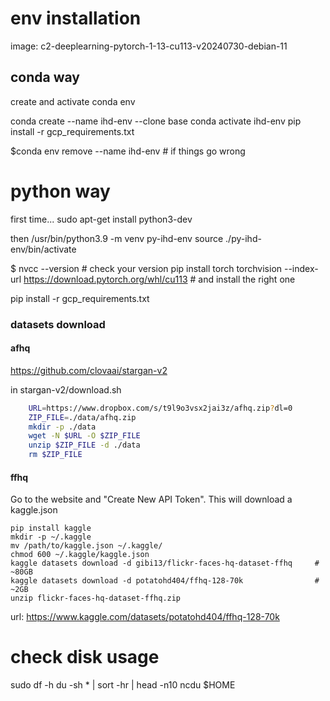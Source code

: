 
# env installation

image:
c2-deeplearning-pytorch-1-13-cu113-v20240730-debian-11

## conda way
create and activate conda env


conda create --name ihd-env --clone base
conda activate ihd-env
pip install -r gcp_requirements.txt




$conda env remove --name ihd-env # if things go wrong


# python way
first time...
sudo apt-get install python3-dev

then
/usr/bin/python3.9 -m venv py-ihd-env
source ./py-ihd-env/bin/activate

$ nvcc --version # check your version
pip install torch torchvision --index-url https://download.pytorch.org/whl/cu113 # and install the right one

pip install -r gcp_requirements.txt


### datasets download

#### afhq
https://github.com/clovaai/stargan-v2

in stargan-v2/download.sh

```.sh
    URL=https://www.dropbox.com/s/t9l9o3vsx2jai3z/afhq.zip?dl=0
    ZIP_FILE=./data/afhq.zip
    mkdir -p ./data
    wget -N $URL -O $ZIP_FILE
    unzip $ZIP_FILE -d ./data
    rm $ZIP_FILE
```


#### ffhq

Go to the website and "Create New API Token". This will download a kaggle.json

```
pip install kaggle
mkdir -p ~/.kaggle
mv /path/to/kaggle.json ~/.kaggle/
chmod 600 ~/.kaggle/kaggle.json
kaggle datasets download -d gibi13/flickr-faces-hq-dataset-ffhq     # ~80GB
kaggle datasets download -d potatohd404/ffhq-128-70k                # ~2GB
unzip flickr-faces-hq-dataset-ffhq.zip
```

url:
https://www.kaggle.com/datasets/potatohd404/ffhq-128-70k


# check disk usage

sudo df -h 
du -sh * | sort -hr | head -n10
ncdu $HOME